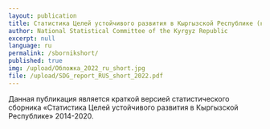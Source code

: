 ```yaml
---
layout: publication
title: Статистика Целей устойчивого развития в Кыргызской Республике (краткая версия)
author: National Statistical Committee of the Kyrgyz Republic
excerpt: null
language: ru
permalink: /sbornikshort/
published: true
img: /upload/Обложка_2022_ru_short.jpg
file: /upload/SDG_report_RUS_short_2022.pdf 
---
```


Данная публикация является краткой версией статистического сборника «Статистика Целей устойчивого развития в Кыргызской Республике» 2014-2020.
